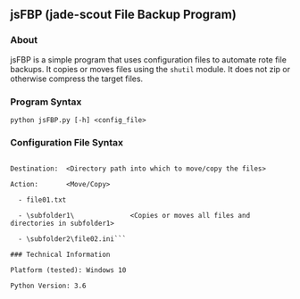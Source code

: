 ## jsFBP (jade-scout File Backup Program)

### About

jsFBP is a simple program that uses configuration files
to automate rote file backups. It copies or moves files
using the `shutil` module. It does not zip or otherwise
compress the target files.

### Program Syntax

`python jsFBP.py [-h] <config_file>`

### Configuration File Syntax

```Source:      <Directory path that contains the following files>

Destination:  <Directory path into which to move/copy the files>

Action:       <Move/Copy>

  - file01.txt
  
  - \subfolder1\              <Copies or moves all files and directories in subfolder1>
  
  - \subfolder2\file02.ini```

### Technical Information

Platform (tested): Windows 10

Python Version: 3.6